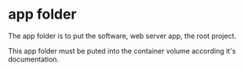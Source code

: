# app folder

The app folder is to put the software, web server app, the root project. 

This app folder must be puted into the container volume according it's documentation.